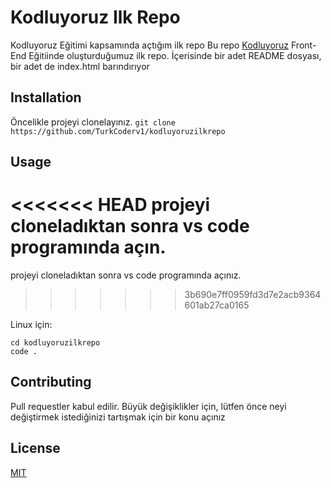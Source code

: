 # Kodluyoruz Ilk  Repo
Kodluyoruz Eğitimi kapsamında açtığım ilk repo
Bu repo [Kodluyoruz](https://www.kodluyoruz.org/) Front-End Eğitiinde oluşturduğumuz ilk repo. İçerisinde bir adet README dosyası, bir adet de index.html barındırıyor
## Installation
Öncelikle projeyi clonelayınız.
```git clone https://github.com/TurkCoderv1/kodluyoruzilkrepo```
## Usage
<<<<<<< HEAD
projeyi cloneladıktan sonra vs code  programında açın.
=======
projeyi cloneladıktan sonra vs code  programında açınız.
>>>>>>> 3b690e7ff0959fd3d7e2acb9364601ab27ca0165

Linux için:
```
cd kodluyoruzilkrepo
code . 
```
## Contributing
Pull requestler kabul edilir. Büyük değişiklikler için, lütfen önce neyi değiştirmek istediğinizi tartışmak için bir konu açınız
## License
[MIT](https://choosealicense.com/licenses/mit/)
